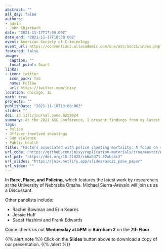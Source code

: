 ```yaml
---
abstract: ""
all_day: false
authors: 
- admin
- John Shjarback
date: "2021-11-17T17:00:00Z"
date_end: "2021-11-17T18:30:00Z"
event: American Society of Criminology
event_url: https://convention2.allacademic.com/one/asc/asc21/index.php?cmd=Online+Program+View+Session&selected_session_id=1862512&PHPSESSID=7hu4dqhli2bouhaokdjkm1ncv3
featured: false
image:
  caption: ""
  focal_point: Smart
links:
- icon: twitter
  icon_pack: fab
  name: Follow
  url: https://twitter.com/jnixy
location: Chicago, IL
math: true
projects: ""
publishDate: "2021-11-10T13:00:00Z"
slides: ""
doi: 10.1371/journal.pone.0259024
summary: At the 2021 ASC Conference, I present findings from my latest paper on police shootings with John Shjarback.
tags: 
- Police
- Officer-involved shootings
- Gun violence
- Public health
title: "Factors associated with police shooting mortality: A focus on race and a plea for more comprehensive data"
url_code: "https://github.com/jnixy/replication-materials/tree/master/nix_shjarback_PONE_2021"
url_pdf: "https://doi.org/10.21428/cb6ab371.52abc4c3"
url_slides: "https://jnix.netlify.app/slides/asc21_pone_paper"
url_video: ""
---
```


In **Race, Place, and Policing**, which features the latest work by researchers at the University of Nebraska Omaha. Michael Sierra-Arévalo will join us as a Discussant.

Other panelists include:

- Rachel Bowman and Erin Kearns
- Jessie Huff
- Sadaf Hashimi and Frank Edwards

Come check us out **Wednesday at 5PM** in **Burnham 2** on the **7th Floor**. 

{{% alert note %}}
Click on the **Slides** button above to download a copy of our presentation.
{{% /alert %}}
